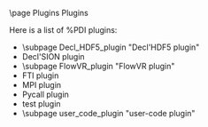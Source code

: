 \page Plugins Plugins

Here is a list of %PDI plugins:
* \subpage Decl_HDF5_plugin "Decl'HDF5 plugin"
* Decl'SION plugin
* \subpage FlowVR_plugin "FlowVR plugin"
* FTI plugin
* MPI plugin
* Pycall plugin
* test plugin
* \subpage user_code_plugin "user-code plugin"
